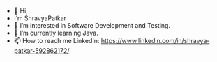 - 👋 Hi, 
- I’m ShravyaPatkar
- 👀 I’m interested in Software Development and Testing.
- 🌱 I’m currently learning Java.
- 📫 How to reach me 
  LinkedIn: https://www.linkedin.com/in/shravya-patkar-592862172/

<!---
ShravyaPatkar/ShravyaPatkar is a ✨ special ✨ repository because its `README.md` (this file) appears on your GitHub profile.
You can click the Preview link to take a look at your changes.
--->
